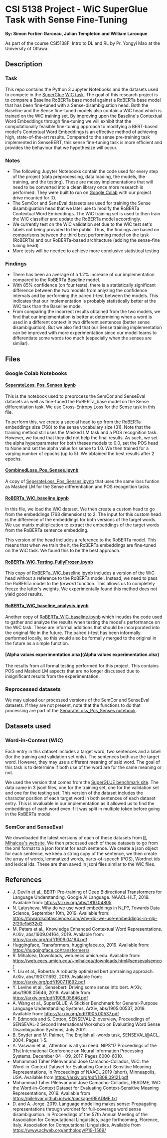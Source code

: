# CSI 5138 Project - WiC SuperGlue Task with Sense Fine-Tuning
**By: Simon Fortier-Garceau, Julian Templeton and William Larocque**

As part of the course CSI5138F: Intro to DL and RL by Pr. Yongyi Mao at the University of Ottawa.
## Description
### Task
This repo contains the Python 3 Jupyter Notebooks and the datasets used to compete in the [SuperGlue](https://super.gluebenchmark.com/) [WiC task](https://pilehvar.github.io/wic/). The goal of this research project is to compare a Baseline RoBERTa base model against a RoBERTa base model that has been fine-tuned with a Sense-disambiguation head. Both the Baseline and the Sense fine-tuned models also contain a WiC head which is trained on the WiC training set. By improving upon the Baseline's Contextual Word Embeddings through fine-tuning we will exhibit that the computationally feasible fine-tuning approach to modifying a BERT-based model's Contextual Word Embeddings is an effective method of achieving high, state-of-the-art results. Compared to the sense pre-training task implemented in SenseBERT, this sense fine-tuning task is more efficient and provides the behaviour that we hypothesize will occur.

### Notes
- The following Jupyter Notebooks contain the code used for every step of the project (data preprocessing, data loading, the models, the training, and the testing). These are messy implementations that will need to be converted into a clean library once more research is performed. They were built to run on [Google Colab](https://colab.research.google.com/) with our project drive mounted for IO.
- The SemCor and SensEval datasets are used for training the Sense disambiguation head that we later use to modify the RoBERTa Contextual Word Embeddings. The WiC training set is used to then train the WiC classifier and update the RoBERTa model accordingly.
- We currently test on the WiC validation set due to the WiC test set's labels not being provided to the public. Thus, the findings are based on comparisons between the third best performing model on the task (RoBERTa) and our RoBERTa-based architecture (adding the sense-fine tuning head) 
- More tests will be needed to achieve more conclusive statistical testing

### Findings
- There has been an average of a 1.2% increase of our implementation compared to the RoBERTa Baseline model.
- With 85% confidence (on four tests), there is a statistically significant difference between the two models from anlyzing the confidence intervals and by performing the paired t-test between the models. This indicates that our implementation is probably statistically better at the WiC task than the Baseline mode.
- From comparing the incorrect results obtained from the two models, we find that our implementation is better at determining when a word is used in a different context in two different sentences (better sense disambiguation). But we also find that our Sense training implementation can be improved with more experimentation since our model learns to differentiate some words too much (especially when the senses are similar).

## Files
### Google Colab Notebooks
#### [SeperateLoss_Pos_Senses.ipynb](SeparateLoss_Pos_Senses.ipynb)
This is the notebook used to preprocess the SemCor and SenseEval datasets as well as fine-tuned the RoBERTa_base model on the Sense differentiation task. We use Cross-Entropy Loss for the Sense task in this file.

To perform this, we create a special head to go from the RoBERTa embeddings size (768) to the sense vocabulary size (31). Note that the training method still uses the Masked LM task and a POS recognition task. However, we found that they did not help the final results. As such, we set the alpha hyperparameter for both theses models to 0.0, set the POS head to None and set the alpha value for sense to 1.0. We then trained for a varying number of epochs (up to 5). We obtained the best results after 2 epochs.

#### [CombinedLoss_Pos_Senses.ipynb](CombinedLoss_Pos_Senses.ipynb)
A copy of [SeperateLoss_Pos_Senses.ipynb](SeparateLoss_Pos_Senses.ipynb) that uses the same loss funtion as Masked LM for the Sense differentiation and POS recognition tasks.

#### [RoBERTa_WiC_baseline.ipynb](RoBERTa_WiC_baseline.ipynb)
In this file, we load the WiC dataset. We then create a custom head to go from the embeddings (768 dimensions) to 2. The input for this custom head is the difference of the embeddings for both versions of the target words. We use matrix multiplication to extract the embeddings of the target words from the RoBERTa sentence embedding.

This version of the head includes a reference to the RoBERTa model. This means that when we train the it, the RoBERTa embeddings are fine-tuned on the WiC task. We found this to be the best approach.

#### [RoBERTa_WiC_Testing_FullyFrozen.ipynb](RoBERTa_WiC_Testing_FullyFrozen.ipynb)
This copy of [RoBERTa_WiC_baseline.ipynb](RoBERTa_WiC_baseline.ipynb) includes a version of the WiC head without a reference to the RoBERTa model. Instead, we need to pass the RoBERTa model to the *forward* function. This allows us to completely freeze the latter's weights. We experimentally found this method does not yield good results.

#### [RoBERTa_WiC_baseline_analysis.ipynb](RoBERTa_WiC_baseline_analysis.ipynb)
Another copy of [RoBERTa_WiC_baseline.ipynb](RoBERTa_WiC_baseline.ipynb) which incudes the code used to gather and analyze the results when testing the model's performance on the WiC task. These are informal additions that should be incorporated into the original file in the future. The paired t-test has been informally performed locally, so this would also be formally merged to the original in the future as a simple function.

#### [Alpha values experimentation.xlsx](Alpha values experimentation.xlsx)
The results from all formal testing performed for this project. This contains POS and Masked LM aspects that are no longer discussed due to insignificant results from the experimentation.

### Reprocessed datasets
We may upload our processed versions of the SemCor and SenseEval datasets. If they are not present, note that the functions to do that processing are part of the [SeparateLoss_Pos_Senses notebook](SeparateLoss_Pos_Senses.ipynb).

## Datasets used
### Word-in-Context (WiC)
Each entry in this dataset includes a target word, two sentences and a label (for the training and validation set only). The sentences both use the target word. However, they may use a different meaning of said word. The goal of this task is to determine if both use of the word are for the same meaning or not.

We used the version that comes from the [SuperGLUE benchmark site](https://super.gluebenchmark.com/tasks). The data came in 3 jsonl files, one for the training set, one for the validation set and one for the testing set. This version of the dataset includes the character position of each target word in both sentences of each dataset entry. This is invaluable in our implementation as it allowed us to find the embeddings of each word even if it was split in multiple token before going in the RoBERTa model.

### SemCor and SenseEval
We downloaded the latest versions of each of these datasets from [R. Mihalcea's website](https://web.eecs.umich.edu/~mihalcea/downloads.html). We then processed each of these datasets to go from the xml format to a json format for each sentence. We create a json object for each sentence, we keep a string copy of the sentence, we then create the array of words, lemmatized words, parts-of-speech (POS), Wordnet ids and lexical ids. These are then saved in jsonl files similar to the WiC files.

## References
- J. Devlin et al., BERT: Pre-training of Deep Bidirectional Transformers for Language Understanding. Google AI Language. NAACL-HLT, 2019. Available from: https://arxiv.org/abs/1810.04805
- N. Latysheva, Why do we use word embeddings in NLP?, Towards Data Science, September 10th, 2019. Available from: https://towardsdatascience.com/why-do-we-use-embeddings-in-nlp-2f20e1b632d2
- M. Peters et al., Knowledge Enhanced Contextual Word Representations. ArXiv, abs/1909.04164, 2019. Available from: https://arxiv.org/pdf/1909.04164.pdf
- Huggingface, Transformers, huggingface.co, 2019. Available from: https://huggingface.co/transformers/
- R. Mihalcea, Downloads, web.eecs.umich.edu. Available from: https://web.eecs.umich.edu/~mihalcea/downloads.html#sensevalsemcor
- Y. Liu et al., Roberta: A robustly optimized bert pretraining approach. ArXiv, abs/1907.11692, 2019. Available from: https://arxiv.org/pdf/1907.11692.pdf
- Y. Levine et al., Sensebert: Driving some sense into bert. ArXiv, abs/1908.05646, 2019. Available from https://arxiv.org/pdf/1908.05646.pdf
- A. Wang et al., SuperGLUE: A Stickier Benchmark for General-Purpose Language Understanding Systems, ArXiv, abs/1905.00537, 2019. Available from: https://arxiv.org/pdf/1905.00537.pdf
- P. Edmonds and S. Cotton, SENSEVAL-2: overview, Proceedings of SENSEVAL-2 Second International Workshop on Evaluating Word Sense Disambiguation Systems, July 2001.
- B. Snyder and M. Palmer, The English all-words task, SENSEVALl@ACL, 2004. Pages 1-5.
- A. Vaswani et al., Attention is all you need. NIPS'17 Proceedings of the 31st International Conference on Neural Information Processing Systems. December 04 - 09, 2017. Pages 6000-6010.
- Mohammad Taher Pilehvar and Jose Camacho-Collados, WiC: the Word-in-Context Dataset for Evaluating Context-Sensitive Meaning Representations, In Proceedings of NAACL 2019 (short), Minneapolis, USA. Available from https://arxiv.org/pdf/1808.09121.pdf
- Mohammad Taher Pilehvar and Jose Camacho-Collados, README, WiC: the Word-in-Context Dataset for Evaluating Context-Sensitive Meaning Representations,  2019. Available from https://pilehvar.github.io/wic/package/README.txt
- D. and A. Jorge. 2019. Language modelling makes sense: Propagating representations through wordnet for full-coverage word sense disambiguation. In Proceedings of the 57th Annual Meeting of the Association for Computational Linguistics, page forthcoming, Florence, Italy. Association for Computational Linguistics. Available from https://www.aclweb.org/anthology/P19-1569/
